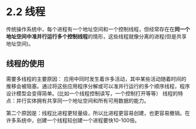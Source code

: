 # 2.2 线程
传统操作系统中，每个进程有一个地址空间和一个控制线程，但经常存在在**同一个地址空间中准并行运行多个控制线程**的情形，这些线程就像分离的进程(但是共享地址空间)。

## 线程的使用
需要多线程的主要原因：
应用中同时发生着许多活动，其中某些活动随着时间的推移会被阻塞。通过将这些应用程序分解或可以准并行运行的多个顺序线程，程序设计模型会变得简单。(比如一个线程控制读写，一个控制打开等等）
线程的特点：并行实体拥有共享同一个地址空间和所有可用数据的能力。

第二个原因是：线程比进程更轻量级，所以比进程更容易创建，也更容易撤销。在许多系统中，创建一个线程较创建一个进程要快10-100倍。 

